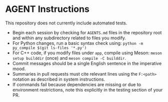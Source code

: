 # AGENT Instructions

This repository does not currently include automated tests.

- Begin each session by checking for `AGENTS.md` files in the repository root and
  within any subdirectory related to files you modify.
- For Python changes, run a basic syntax check using:
  `python -m py_compile $(git ls-files '*.py')`
- For C++ code, if you modify files under `app`, compile using Meson:
  `meson setup builddir` (once) and `meson compile -C builddir`.
- Commit messages should be a single English sentence in the imperative mood.
- Summaries in pull requests must cite relevant lines using the `F:<path>`
  notation as described in system instructions.
- If commands fail because dependencies are missing or due to environment
  restrictions, note this explicitly in the testing section of your PR.
